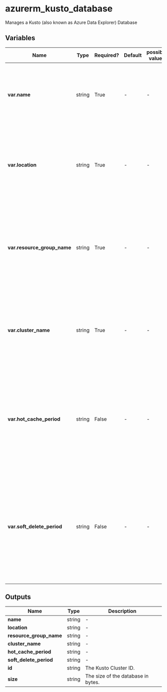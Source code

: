 # azurerm_kusto_database

Manages a Kusto (also known as Azure Data Explorer) Database

## Variables

| Name | Type | Required? | Default  | possible values | Description |
| ---- | ---- | --------- | -------- | ----------- | ----------- |
| **var.name** | string | True | -  |  -  | The name of the Kusto Database to create. Changing this forces a new resource to be created. | 
| **var.location** | string | True | -  |  -  | The location where the Kusto Database should be created. Changing this forces a new resource to be created. | 
| **var.resource_group_name** | string | True | -  |  -  | Specifies the Resource Group where the Kusto Database should exist. Changing this forces a new resource to be created. | 
| **var.cluster_name** | string | True | -  |  -  | Specifies the name of the Kusto Cluster this database will be added to. Changing this forces a new resource to be created. | 
| **var.hot_cache_period** | string | False | -  |  -  | The time the data that should be kept in cache for fast queries as ISO 8601 timespan. Default is unlimited. For more information see: [ISO 8601 Timespan](https://en.wikipedia.org/wiki/ISO_8601#Durations) | 
| **var.soft_delete_period** | string | False | -  |  -  | The time the data should be kept before it stops being accessible to queries as ISO 8601 timespan. Default is unlimited. For more information see: [ISO 8601 Timespan](https://en.wikipedia.org/wiki/ISO_8601#Durations) | 



## Outputs

| Name | Type | Description |
| ---- | ---- | --------- | 
| **name** | string  | - | 
| **location** | string  | - | 
| **resource_group_name** | string  | - | 
| **cluster_name** | string  | - | 
| **hot_cache_period** | string  | - | 
| **soft_delete_period** | string  | - | 
| **id** | string  | The Kusto Cluster ID. | 
| **size** | string  | The size of the database in bytes. | 